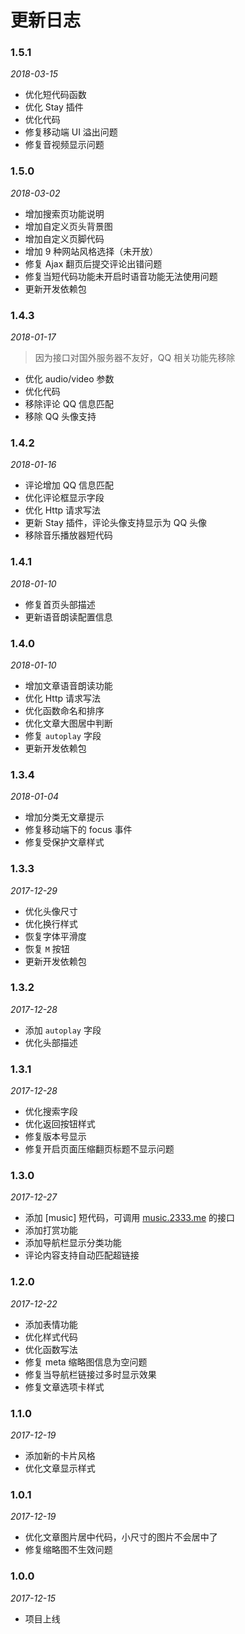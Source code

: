 # 更新日志

### 1.5.1

*2018-03-15*

- 优化短代码函数
- 优化 Stay 插件
- 优化代码
- 修复移动端 UI 溢出问题
- 修复音视频显示问题

### 1.5.0

*2018-03-02*

- 增加搜索页功能说明
- 增加自定义页头背景图
- 增加自定义页脚代码
- 增加 9 种网站风格选择（未开放）
- 修复 Ajax 翻页后提交评论出错问题
- 修复当短代码功能未开启时语音功能无法使用问题
- 更新开发依赖包

### 1.4.3

*2018-01-17*

> 因为接口对国外服务器不友好，QQ 相关功能先移除

- 优化 audio/video 参数
- 优化代码
- 移除评论 QQ 信息匹配
- 移除 QQ 头像支持

### 1.4.2

*2018-01-16*

- 评论增加 QQ 信息匹配
- 优化评论框显示字段
- 优化 Http 请求写法
- 更新 Stay 插件，评论头像支持显示为 QQ 头像
- 移除音乐播放器短代码

### 1.4.1

*2018-01-10*

- 修复首页头部描述
- 更新语音朗读配置信息

### 1.4.0

*2018-01-10*

- 增加文章语音朗读功能
- 优化 Http 请求写法
- 优化函数命名和排序
- 优化文章大图居中判断
- 修复 `autoplay` 字段
- 更新开发依赖包

### 1.3.4

*2018-01-04*

- 增加分类无文章提示
- 修复移动端下的 focus 事件
- 修复受保护文章样式

### 1.3.3

*2017-12-29*

- 优化头像尺寸
- 优化换行样式
- 恢复字体平滑度
- 恢复 `M` 按钮
- 更新开发依赖包

### 1.3.2

*2017-12-28*

- 添加 `autoplay` 字段
- 优化头部描述

### 1.3.1

*2017-12-28*

- 优化搜索字段
- 优化返回按钮样式
- 修复版本号显示
- 修复开启页面压缩翻页标题不显示问题

### 1.3.0

*2017-12-27*

- 添加 [music] 短代码，可调用 [music.2333.me](https://music.2333.me) 的接口
- 添加打赏功能
- 添加导航栏显示分类功能
- 评论内容支持自动匹配超链接

### 1.2.0

*2017-12-22*

- 添加表情功能
- 优化样式代码
- 优化函数写法
- 修复 meta 缩略图信息为空问题
- 修复当导航栏链接过多时显示效果
- 修复文章选项卡样式

### 1.1.0

*2017-12-19*

- 添加新的卡片风格
- 优化文章显示样式

### 1.0.1

*2017-12-19*

- 优化文章图片居中代码，小尺寸的图片不会居中了
- 修复缩略图不生效问题

### 1.0.0

*2017-12-15*

- 项目上线
